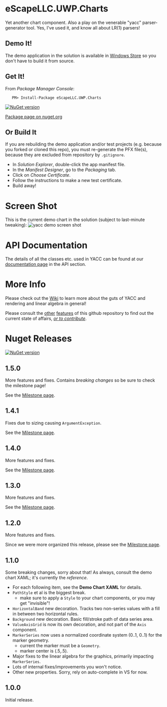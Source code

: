 # eScapeLLC.UWP.Charts
Yet another chart component.  Also a play on the venerable "yacc" parser-generator tool.  Yes, I've used it, and know all about LR(1) parsers!

## Demo It!
The demo application in the solution is available in [Windows Store](https://www.microsoft.com/store/apps/9P9XC6Z7R3BW) so you don't have to build it from source.

## Get It!
From *Package Manager Console*:
```
   PM> Install-Package eScapeLLC.UWP.Charts
```
[![NuGet version](https://badge.fury.io/nu/escapellc.uwp.charts.svg)](https://badge.fury.io/nu/escapellc.uwp.charts)

[Package page on nuget.org](https://www.nuget.org/packages/eScapeLLC.UWP.Charts/)

## Or Build It
If you are rebuilding the demo application and/or test projects (e.g. because you forked or cloned this repo), you must re-generate the PFX file(s), because they are excluded from repository by `.gitignore`.

* In *Solution Explorer*, double-click the app manifest file.
* In the *Manifest Designer*, go to the *Packaging* tab.
* Click on *Choose Certificate*.
* Follow the instructions to make a new test certificate.
* Build away!

# Screen Shot
This is the current demo chart in the solution (subject to last-minute tweaking):
![yacc demo screen shot](http://escape-technology-llc.com/mobile/wp-content/gallery/main/yacc-chart-demo-18.png)

# API Documentation
The details of all the classes etc. used in YACC can be found at our [documentation page](http://escape-technology-llc.com/documentation/escapellc-uwp-core/) in the API section.

# More Info
Please check out the [Wiki](../../wiki) to learn more about the guts of YACC and rendering and linear algebra in general!

Please consult the [other](../../issues) [features](../../projects) of this github repository to find out the current state of affairs, [*or to contribute*](../../pulls).

# Nuget Releases
[![NuGet version](https://badge.fury.io/nu/escapellc.uwp.charts.svg)](https://badge.fury.io/nu/escapellc.uwp.charts)

## 1.5.0
More features and fixes.  Contains *breaking changes* so be sure to check the milestone page!

See the [Milestone page](https://github.com/escape-llc/yet-another-chart-component/milestone/6?closed=1).

## 1.4.1
Fixes due to sizing causing `ArgumentException`.

See the [Milestone page](https://github.com/escape-llc/yet-another-chart-component/milestone/7?closed=1).

## 1.4.0
More features and fixes.

See the [Milestone page](https://github.com/escape-llc/yet-another-chart-component/milestone/5?closed=1).

## 1.3.0
More features and fixes.

See the [Milestone page](https://github.com/escape-llc/yet-another-chart-component/milestone/4?closed=1).

## 1.2.0
More features and fixes.

Since we were more organized this release, please see the [Milestone page](https://github.com/escape-llc/yet-another-chart-component/milestone/3?closed=1).

## 1.1.0
Some breaking changes, sorry about that!  As always, consult the demo chart XAML; it's currently the *reference*.

* For each following item, see the **Demo Chart XAML** for details.
* `PathStyle` et al is the biggest break.
   * make sure to apply a `Style` to your chart components, or you may get "invisible"!
* `HorizontalBand` new decoration.  Tracks two non-series values with a fill in between two horizontal rules.
* `Background` new decoration.  Basic fill/stroke path of data series area.
* `ValueAxisGrid` is now its own decoration, and not part of the `Axis` component.
* `MarkerSeries` now uses a normalized coordinate system (0..1, 0..1) for the marker geometry.
   * current the marker must be a `Geometry`.
   * marker center is (.5,.5).
* Major fixes to the linear algebra for the graphics, primarily impacting `MarkerSeries`.
* Lots of internal fixes/improvements you won't notice.
* Other new properties.  Sorry, rely on auto-complete in VS for now.

## 1.0.0
Initial release.
